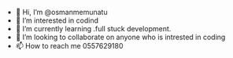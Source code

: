 - 👋 Hi, I’m @osmanmemunatu
- 👀 I’m interested in codind
- 🌱 I’m currently learning .full stuck development.
- 💞️ I’m looking to collaborate on anyone who is intrested in coding
- 📫 How to reach me 0557629180

<!---
osmanmemunatu/osmanmemunatu is a ✨ special ✨ repository because its `README.md` (this file) appears on your GitHub profile.
You can click the Preview link to take a look at your changes.
--->
